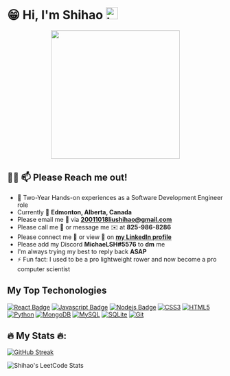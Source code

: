 # :grin: Hi, I'm Shihao <img src="https://user-images.githubusercontent.com/1303154/88677602-1635ba80-d120-11ea-84d8-d263ba5fc3c0.gif" width="28px" height="28px" alt="hi">
<div id="header" align="center">
  <img src="https://media1.giphy.com/media/1sgetPM00wWqJpVUTl/giphy.gif?cid=ecf05e479pg19fpgvjnf105e9b34hexgswzsags41c5zw9pg&rid=giphy.gif&ct=s" width="300"/>
</div>

## :technologist: 📫 Please Reach me out!

- 🔭 Two-Year Hands-on experiences as a Software Development Engineer role
- Currently :round_pushpin: **Edmonton, Alberta, Canada**
- Please email me :e-mail: via **20011018liushihao@gmail.com**
- Please call me :calling: or message me :envelope: at **825-986-8286**
- Please connect me :handshake: or view :eyes: on [**my LinkedIn profile**](https://www.linkedin.com/in/michael-liu-lsh20011018/)
- Please add my Discord **MichaeLSH#5576** to **dm** me
- I'm always trying my best to reply back **ASAP**
- ⚡ Fun fact: I used to be a pro lightweight rower and now become a pro computer scientist 

## My Top Techonologies 

[![React Badge](https://img.shields.io/badge/-React-61DBFB?style=for-the-badge&labelColor=black&logo=react&logoColor=61DBFB)](#) [![Javascript Badge](https://img.shields.io/badge/-Javascript-F0DB4F?style=for-the-badge&labelColor=black&logo=javascript&logoColor=F0DB4F)](#) [![Nodejs Badge](https://img.shields.io/badge/-Nodejs-3C873A?style=for-the-badge&labelColor=black&logo=node.js&logoColor=3C873A)](#) [![CSS3](https://img.shields.io/badge/CSS3-1572B6?style=for-the-badge&logo=css3&logoColor=white)](#) [![HTML5](https://img.shields.io/badge/HTML5-E34F26?style=for-the-badge&logo=html5&logoColor=white)](#) [![Python](https://img.shields.io/badge/Python-FFD43B?style=for-the-badge&logo=python&logoColor=blue)](#) [![MongoDB](https://img.shields.io/badge/MongoDB-4EA94B?style=for-the-badge&logo=mongodb&logoColor=white)](#) [![MySQL](https://img.shields.io/badge/MySQL-005C84?style=for-the-badge&logo=mysql&logoColor=white)](#) [![SQLite](https://img.shields.io/badge/SQLite-07405E?style=for-the-badge&logo=sqlite&logoColor=white)](#) [![Git](https://img.shields.io/badge/GIT-E44C30?style=for-the-badge&logo=git&logoColor=white)](#) 

## 🔥 My Stats 🔥:

[![GitHub Streak](http://github-readme-streak-stats.herokuapp.com?user=MichaelLsh&theme=dark&background=000000)](https://git.io/streak-stats)


![Shihao's LeetCode Stats](https://readme-stats-curly210102.vercel.app/api/leetcode?username=lsh20011018)




